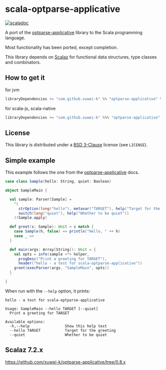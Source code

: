 scala-optparse-applicative
==========================

[![scaladoc](https://javadoc.io/badge2/com.github.xuwei-k/optparse-applicative_2.13/javadoc.svg)](https://javadoc.io/doc/com.github.xuwei-k/optparse-applicative_2.13/latest/optparse_applicative/index.html)

A port of the [optparse-applicative][1] library to the Scala programming language.

Most functionality has been ported, except completion.

This library depends on [Scalaz][2] for functional data structures, type classes and combinators.

How to get it
-------------

for jvm

```scala
libraryDependencies += "com.github.xuwei-k" %% "optparse-applicative" % "0.9.3"
```


for scala-js, scala-native

```scala
libraryDependencies += "com.github.xuwei-k" %%% "optparse-applicative" % "0.9.3"
```


License
-------
This library is distributed under a [BSD 3-Clause][3] license (see `LICENSE`).

Simple example
--------------

This example follows the one from the [optparse-applicative][1] docs.

```scala
case class Sample(hello: String, quiet: Boolean)

object SampleMain {

  val sample: Parser[Sample] =
    ^(
      strOption(long("hello"), metavar("TARGET"), help("Target for the greeting")),
      switch(long("quiet"), help("Whether to be quiet"))
    )(Sample.apply)

  def greet(s: Sample): Unit = s match {
    case Sample(h, false) => println("Hello, " ++ h)
    case _ =>
  }

  def main(args: Array[String]): Unit = {
    val opts = info(sample <*> helper,
      progDesc("Print a greeting for TARGET"),
      header("hello - a test for scala-optparse-applicative"))
    greet(execParser(args, "SampleMain", opts))
  }

}
```

When run with the `--help` option, it prints:

    hello - a test for scala-optparse-applicative
    
    Usage: SampleMain --hello TARGET [--quiet]
      Print a greeting for TARGET
    
    Available options:
      -h,--help                Show this help text
      --hello TARGET           Target for the greeting
      --quiet                  Whether to be quiet


Scalaz 7.2.x
--------------

<https://github.com/xuwei-k/optparse-applicative/tree/0.8.x>

[1]: https://hackage.haskell.org/package/optparse-applicative
[2]: https://github.com/scalaz/scalaz
[3]: http://opensource.org/licenses/BSD-3-Clause
